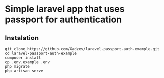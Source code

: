 # Simple laravel app that uses passport for authentication

## Instalation

```
git clone https://github.com/Gadzev/laravel-passport-auth-example.git
cd laravel-passport-auth-example
composer install
cp .env.example .env
php migrate
php artisan serve
```

